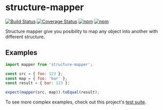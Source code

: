 # structure-mapper

[![Build Status](https://travis-ci.org/mprzodala/structure-mapper.svg?branch=master)](https://travis-ci.org/mprzodala/structure-mapper)
[![Coverage Status](https://coveralls.io/repos/github/mprzodala/structure-mapper/badge.svg?branch=master)](https://coveralls.io/github/mprzodala/structure-mapper?branch=master)
[![npm](https://img.shields.io/npm/l/structure-mapper.svg)](https://npmjs.org/package/structure-mapper)
[![npm](https://img.shields.io/npm/v/structure-mapper.svg)](https://npmjs.org/package/structure-mapper)

Structure mapper give you posibility to map any object into another with different structure.

## Examples

```js
import mapper from 'structure-mapper';

const src = { foo: 123 };
const map = { foo: 'bar' };
const result = { bar: 123 };

expect(mapper(src, map)).toEqual(result);
```

To see more complex examples, check out this project's [test suite](./src/index.test.js).
